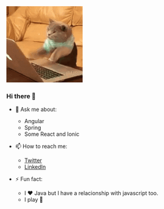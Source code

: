 <img src="https://github.com/maykon-oliveira/maykon-oliveira/blob/master/.github/tenor.gif">

### Hi there 👋

- 💬 Ask me about:
    - Angular
    - Spring
    - Some React and Ionic
- 📫 How to reach me:
    - [Twitter](https://twitter.com/Maykon_850)
    - [LinkedIn](https://www.linkedin.com/in/maykon-oliveira/)

- ⚡ Fun fact:
    - I :heart: Java but I have a relacionship with javascript too.
    - I play :guitar:
